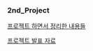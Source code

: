 ### 2nd_Project

[프로젝트 하면서 정리한 내용들](https://www.notion.so/ab203fff534d4cfeb6edff73c20c1e1c)

[프로젝트 발표 자료](https://drive.google.com/file/d/1jfYeDjLj1oaVZmjqNNy9NXh8dOOa5u-0/view?usp=sharing)
